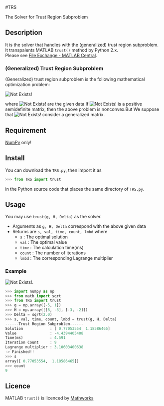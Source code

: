 #TRS

The Solver for Trust Region Subproblem

## Description
It is the solver that handles with the (generalized) trust region subproblem.  
It transpalents MATLAB `trust()` method by Python 2.x.  
Please see [File Exchange - MATLAB Central](http://www.mathworks.com/matlabcentral/fileexchange/28013-rosin-rammler-diagram-plotting-tool/content/RRD%20-%20ln/funct/trust.m).

### (Generalized) Trust Region Subproblem
(Generalized) trust region subproblem is the following mathematical optimization problem:  
  
![Not Exists!](http://i.imgur.com/hr7gYq4.png "(Generalized) Trust Region Subproblem")  
  
where ![Not Exists!](http://i.imgur.com/0CurIWu.png?1 "Given Data") are the given data.If ![Not Exists!](http://i.imgur.com/yBsDWAT.png?1) is a positive semidefinite matrix, then the above problem is nonconvex.But We suppose that ![Not Exists!](http://i.imgur.com/yBsDWAT.png?1) consider a generalized matrix.

## Requirement
[NumPy](http://www.numpy.org/) only!

## Install
You can download the `TRS.py`, then import it as

```python
>>> from TRS import trust
```

in the Python source code that places the same directory of `TRS.py`.

## Usage
You may use `trust(g, H, Delta)` as the solver.

+ Arguments as `g, H, Delta` correspond with the above given data
+ Returns are `s, val, time, count, lmbd` where
	- `s`		: The optimal solution
	- `val`		: The optimal value
	- `time`	: The calculation time(ms)
	- `count`	: The number of iterations
	- `lmbd`	: The corresponding Lagrange multiplier

### Example
![Not Exists!](http://i.imgur.com/OcvDNjQ.png "Example").  

```python
>>> import numpy as np
>>> from math import sqrt
>>> from TRS import trust
>>> g = np.array([-5, 1])
>>> H = np.array([[8, -3], [-3, -2]])
>>> Delta = sqrt(2.0)
>>> s, val, time, count, lmbd = trust(g, H, Delta)
------Trust Region Subproblem------
Solution            : [ 0.77053554  1.18586465]
Value               : -4.4394405408
Time(ms)            : 4.591
Iteration Count     : 9
Lagrange multiplier : 3.10603400638
-> Finished!!
>>> s
array([ 0.77053554,  1.18586465])
>>> count
9
```

## Licence
MATLAB `trust()` is licenced by [Mathworks](http://www.mathworks.com/)
